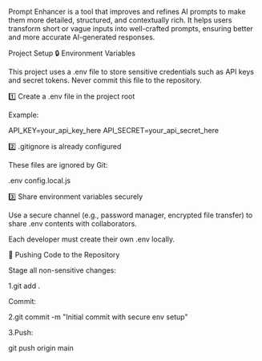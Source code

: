 
Prompt Enhancer is a tool that improves and refines AI prompts to make them more detailed, structured, and contextually rich. It helps users transform short or vague inputs into well-crafted prompts, ensuring better and more accurate AI-generated responses.

Project Setup
🔒 Environment Variables

This project uses a .env file to store sensitive credentials such as API keys and secret tokens.
Never commit this file to the repository.


1️⃣ Create a .env file in the project root

Example:

API_KEY=your_api_key_here
API_SECRET=your_api_secret_here


2️⃣ .gitignore is already configured

These files are ignored by Git:

.env
config.local.js


3️⃣ Share environment variables securely

Use a secure channel (e.g., password manager, encrypted file transfer) to share .env contents with collaborators.

Each developer must create their own .env locally.




🚀 Pushing Code to the Repository

Stage all non-sensitive changes:

1.git add .


Commit:

2.git commit -m "Initial commit with secure env setup"


3.Push:

git push origin main
